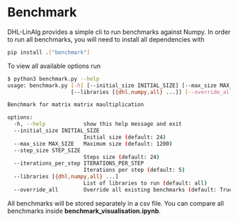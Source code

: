 # Benchmark

DHL-LinAlg provides a simple cli to run benchmarks against Numpy. 
In order to run all benchmarks, you will need to install all dependencies with
```bash
pip install .["benchmark"]
```

To view all available options run 

```bash
$ python3 benchmark.py --help
usage: benchmark.py [-h] [--initial_size INITIAL_SIZE] [--max_size MAX_SIZE] [--step_size STEP_SIZE] [--iterations_per_step ITERATIONS_PER_STEP]
                    [--libraries [{dhl,numpy,all} ...]] [--override_all]

Benchmark for matrix matrix maultiplication

options:
  -h, --help            show this help message and exit
  --initial_size INITIAL_SIZE
                        Initial size (default: 24)
  --max_size MAX_SIZE   Maximum size (default: 1200)
  --step_size STEP_SIZE
                        Steps size (default: 24)
  --iterations_per_step ITERATIONS_PER_STEP
                        Iterations per step (default: 5)
  --libraries [{dhl,numpy,all} ...]
                        List of libraries to run (default: all)
  --override_all        Override all existing benchmarks (default: True)
```

All benchmarks will be stored separately in a csv file. You can compare all benchmarks inside **benchmark_visualisation.ipynb**.